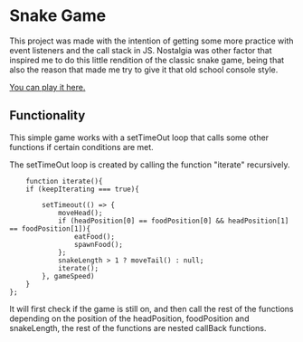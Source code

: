
# Snake Game

This project was made with the intention of getting some more practice with event listeners and the call stack in JS. Nostalgia was other factor that inspired me to do this little rendition of the classic snake game, being that also the reason that made me try to give it that old school console style.

[You can play it here.](https://onenakedbass.github.io/snakeGame)


## Functionality

This simple game works with a setTimeOut loop that calls some other functions if certain conditions are met.

The setTimeOut loop is created by calling the function "iterate" recursively.

```
    function iterate(){
    if (keepIterating === true){

        setTimeout(() => {
            moveHead();
            if (headPosition[0] == foodPosition[0] && headPosition[1] == foodPosition[1]){
                eatFood();
                spawnFood();
            };
            snakeLength > 1 ? moveTail() : null;
            iterate();
        }, gameSpeed)
    }
};
```

It will first check if the game is still on, and then call the rest of the functions depending on the position of the headPosition, foodPosition and snakeLength, the rest of the functions are nested callBack functions.
